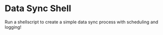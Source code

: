 # Data Sync Shell

Run a shellscript to create a simple data sync process with scheduling and logging!


